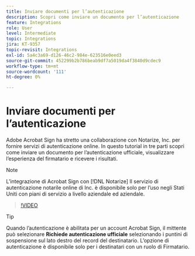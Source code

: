```yaml
---
title: Inviare documenti per l’autenticazione
description: Scopri come inviare un documento per l’autenticazione
feature: Integrations
role: User
level: Intermediate
topic: Integrations
jira: KT-9357
topic-revisit: Integrations
exl-id: 5a4c3a69-d126-46c2-984e-623516e0eed3
source-git-commit: 452299b2b786beab9df7a5019da4f3840d9cdec9
workflow-type: tm+mt
source-wordcount: '111'
ht-degree: 0%

---
```


# Inviare documenti per l’autenticazione

Adobe Acrobat Sign ha stretto una collaborazione con Notarize, Inc. per fornire servizi di autenticazione online. In questo tutorial in tre parti scopri come inviare un documento per l’autenticazione ufficiale, visualizzare l’esperienza del firmatario e ricevere i risultati.

>[!NOTE]
>
>L’integrazione di Acrobat Sign con [!DNL Notarize] Il servizio di autenticazione notarile online di Inc. è disponibile solo per l’uso negli Stati Uniti con piani di servizio a livello aziendale ed aziendale.

>[!VIDEO](https://video.tv.adobe.com/v/341029?quality=12&learn=on&hidetitle=true)

>[!TIP]
>
>Quando l’autenticazione è abilitata per un account Acrobat Sign, il mittente può selezionare **Richiede autenticazione ufficiale** selezionando i puntini di sospensione sul lato destro del record del destinatario. L’opzione di autenticazione è disponibile solo per i destinatari con un ruolo di Firmatario.
